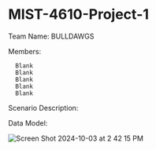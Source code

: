 # MIST-4610-Project-1

Team Name: BULLDAWGS

Members:

      Blank
      Blank
      Blank
      Blank
      Blank

Scenario Description:

Data Model:

![Screen Shot 2024-10-03 at 2 42 15 PM](https://github.com/user-attachments/assets/c402eb55-4ee3-4ce8-94d7-9c57b504e78a)


